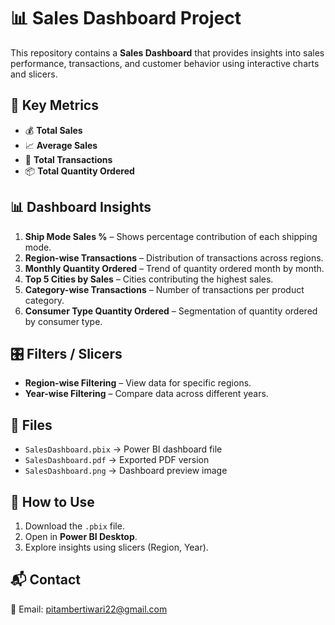# 📊 Sales Dashboard Project

This repository contains a **Sales Dashboard** that provides insights into sales performance, transactions, and customer behavior using interactive charts and slicers.

## 📌 Key Metrics
- 💰 **Total Sales**
- 📈 **Average Sales**
- 🧾 **Total Transactions**
- 📦 **Total Quantity Ordered**

## 📊 Dashboard Insights
1. **Ship Mode Sales %** – Shows percentage contribution of each shipping mode.
2. **Region-wise Transactions** – Distribution of transactions across regions.
3. **Monthly Quantity Ordered** – Trend of quantity ordered month by month.
4. **Top 5 Cities by Sales** – Cities contributing the highest sales.
5. **Category-wise Transactions** – Number of transactions per product category.
6. **Consumer Type Quantity Ordered** – Segmentation of quantity ordered by consumer type.

## 🎛️ Filters / Slicers
- **Region-wise Filtering** – View data for specific regions.
- **Year-wise Filtering** – Compare data across different years.

## 📂 Files
- `SalesDashboard.pbix` → Power BI dashboard file  
- `SalesDashboard.pdf` → Exported PDF version  
- `SalesDashboard.png` → Dashboard preview image  

## 📌 How to Use
1. Download the `.pbix` file.
2. Open in **Power BI Desktop**.
3. Explore insights using slicers (Region, Year).

## 📬 Contact
📧 Email: pitambertiwari22@gmail.com

